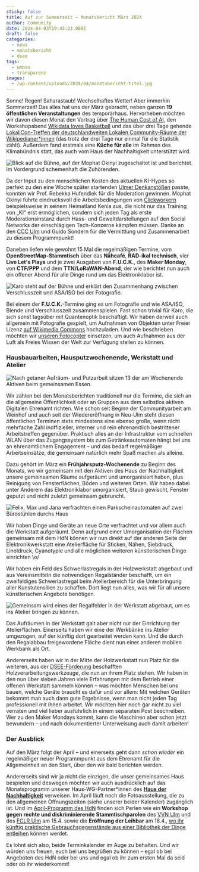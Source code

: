 ```yaml
---
sticky: false
title: Auf zur Sommerzeit – Monatsbericht März 2024
author: Community
date: 2024-04-03T19:45:23.000Z
draft: false
categories:
  - news
  - monatsbericht
  - dsee
tags:
  - umbau
  - transparenz
images: 
  - /wp-content/uploads/2024/04/monatsbericht-titel.jpg
---
```


Sonne! 
Regen! 
Saharastaub! 
Wechselhaftes Wetter! 
Aber immerhin Sommerzeit! 
Das alles hat uns der März gebracht, neben ganzen **19 öffentlichen Veranstaltungen** des temporärhaus. 
Hervorheben möchten wir davon diesen Monat den Vortrag über [The Human Cost of AI](/veranstaltungshinweis-die-menschlichen-kosten-der-ki/), den Workshopabend [Wikidata loves Basketball](https://de.wikipedia.org/w/index.php?title=Wikipedia:Ulm/Neu-Ulm&oldid=242462535#Wiki_loves_Basketball_-_Teil_2) und das über drei Tage gehende [LokaliCon-Treffen der deutschlandweiten Lokalen Community-Räume der Wikipedianer\*innen](/lokalicon-treffen-der-lokalen-community-raeume/) (das trotz der drei Tage nur einmal für die Statistik zählt). 
Außerdem fand erstmals eine **Küche für alle** im Rahmen des Klimabündnis statt, das auch vom Haus der Nachhaltigkeit unterstützt wird.

![Blick auf die Bühne, auf der Mophat Okinyi zugeschaltet ist und berichtet. Im Vordergrund schemenhaft die Zuhörenden.](/wp-content/uploads/2024/04/monatsbericht-humancosts.jpg)

Da der Input zu den menschlichen Kosten des aktuellen KI-Hypes so perfekt zu den eine Woche später startenden [Ulmer Denkanstößen](https://ulmer-denkanstoesse.de/ulmer-denkanstoesse-2024/thema-2024/) passte, konnten wir Prof. Rebekka Hufendiek für die Moderation gewinnen. 
Mophat Okinyi führte eindrucksvoll die Arbeitsbedingungen von [Clickworkern](https://de.wikipedia.org/wiki/Clickworker) beispielsweise in seinem Heimatland Kenia aus, die nicht nur das Training von „KI“ erst ermöglichen, sondern sich jeden Tag als erste Moderationsinstanz durch Hass- und Gewaltdarstellungen auf den Social Networks der einschlägigen Tech-Konzerne kämpfen müssen. 
Danke an den [CCC Ulm](https://www.ulm.ccc.de/) und Guido Sondern für die Vermittlung und Zusammenarbeit zu diesem Programmpunkt!

Daneben liefen wie gewohnt 15 Mal die regelmäßigen Termine, vom **OpenStreetMap-Stammtisch** über das **Nähcafé**, **RAD-ikal technisch**, vier **Live Let's Plays** und je zwei Ausgaben von **F.U.C.K.**, des **Maker Monday**, von **CTF/PPP** und dem **TTN/LoRaWAN-Abend**, der wie berichtet nun auch ein offener Abend für alle Dinge rund um das Elektroniklabor ist.

![Karo steht auf der Bühne und erklärt den Zusammenhang zwischen Verschlusszeit und ASA/ISO bei der Fotografie.](/wp-content/uploads/2024/04/monatsbericht-foto.jpg)

Bei einem der **F.U.C.K.**-Termine ging es um Fotografie und wie ASA/ISO, Blende und Verschlusszeit zusammenspielen. 
Fast schon trivial für Karo, die sich sonst tagsüber mit Quantenoptik beschäftigt. 
Wir haben derweil auch allgemein mit Fotografie gespielt, um Aufnahmen von Objekten unter Freier Lizenz [auf Wikimedia Commons](https://commons.wikimedia.org/wiki/Category:Hausfotografie_tempor%C3%A4rhaus_(2024)) hochzuladen. 
Und wie beschrieben möchten wir [unseren Fotocopter](/unsere-fotodrohne/) einsetzen, um auch Aufnahmen aus der Luft als Freies Wissen der Welt zur Verfügung stellen zu können.

### Hausbauarbeiten, Hausputzwochenende, Werkstatt und Atelier

![Nach getaner Aufräum- und Putzarbeit sitzen 13 der am Wochenende Aktiven beim gemeinsamen Essen.](/wp-content/uploads/2024/04/monatsbericht-putz.jpg)

Wir zählen bei den Monatsberichten traditionell nur die Termine, die sich an die allgemeine Öffentlichkeit oder an Gruppen aus dem selbstlos aktiven Digitalen Ehrenamt richten. 
Wie schon seit Beginn der Communityarbeit am Weinhof und auch seit der Wiedereröffnung in Neu-Ulm steht diesen öffentlichen Terminen stets mindestens eine ebenso große, wenn nicht mehrfache Zahl inoffizieller, interner und rein ehrenamtlich bestrittener Arbeitstreffen gegenüber.
Praktisch alles an der Infrastruktur vom schnellen WLAN über das Zugangssystem bis zum Getränkeautomaten hängt bei uns an ehrenamtlichem Engagement – und das bedarf regelmäßiger Arbeitseinsätze, die gemeinsam natürlich mehr Spaß machen als alleine.

Dazu gehört im März ein **Frühjahrsputz-Wochenende** zu Beginn des Monats, wo wir gemeinsam mit den Aktiven des Haus der Nachhaltigkeit unsere gemeinsamen Räume aufgeräumt und umorganisiert haben, plus Reinigung von Fensterflächen, Böden und weiteren Orten. 
Wir haben dabei unter Anderem das Elektroniklabor umorganisiert, Staub gewischt, Fenster geputzt und nicht zuletzt gemeinsam gebruncht.

![Felix, Max und Jana verfrachten einen Parkscheinautomaten auf zwei Bürostühlen durchs Haus](/wp-content/uploads/2024/04/monatsbericht-aufraeumen.jpg)

Wir haben Dinge und Geräte an neue Orte verfrachtet und vor allem auch die Werkstatt aufgeräumt. 
Denn aufgrund einer Umorganisation der Flächen gemeinsam mit dem HdN können wir nun direkt auf der anderen Seite der Elektronikwerkstatt eine Atelierfläche für Sticken, Nähen, Siebdruck, Linoldruck, Cyanotypie und alle möglichen weiteren künstlerischen Dinge einrichten \o/

Wir haben ein Feld des Schwerlastregals in der Holzwerkstatt abgebaut und aus Vereinsmitteln die notwendigen Regalständer beschafft, um ein zweifeldiges Schwerlastregal beim Atelierbereich für die Unterbringung aller Kunstutensilien zu schaffen. 
Dort liegt nun alles, was wir für all unsere künstlerischen Angebote benötigen.

![Gemeinsam wird eines der Regalfelder in der Werkstatt abgebaut, um es ins Atelier bringen zu können.](/wp-content/uploads/2024/04/monatsbericht-atelyeah.jpg)

Das Aufräumen in der Werkstatt galt aber nicht nur der Einrichtung der Atelierflächen. 
Einerseits haben wir eine der Werkbänke ins Atelier umgezogen, auf der künftig dort gearbeitet werden kann. 
Und die durch den Regalabbau freigewordene Fläche dient nun einer anderen mobilen Werkbank als Ort.

Andererseits haben wir in der Mitte der Holzwerkstatt nun Platz für die weiteren, aus der [DSEE-Förderung](/jahresendfieber-monatsbericht-november-2023/) beschafften Holzverarbeitungswerkzeuge, die nun an ihrem Platz stehen. 
Wir haben in den nun über sieben Jahren viele Erfahrungen mit dem Betrieb einer offenen Werkstatt sammeln können – was möchten Menschen bei uns bauen, welche Geräte braucht es dafür und vor allem: Mit welchen Geräten bekommt man auch dann gute Ergebnisse, wenn man nicht jeden Tag professionell mit ihnen arbeitet. 
Wir möchten hier noch gar nicht zu viel verraten und viel lieber ausführlich in einem separaten Post beschreiben. 
Wer zu den Maker Mondays kommt, kann die Maschinen aber schon jetzt bewundern – und nach dokumentierter Unterweisung auch damit arbeiten!

### Der Ausblick

Auf den März folgt der April – und einerseits geht dann _schon wieder_ ein regelmäßiger neuer Programmpunkt aus dem Ehrenamt für die Allgemeinheit an den Start, über den wir bald berichten werden. 

Andererseits sind wir ja nicht die einzigen, die unser gemeinsames Haus bespielen und deswegen möchten wir auch ausdrücklich auf das Monatsprogramm unserer Haus-WG-Partner\*innen des **[Haus der Nachhaltigkeit](https://www.h-d-n.org/)** verweisen. 
Im April läuft noch die Fotoausstellung, die zu den allgemeinen Öffnungszeiten (siehe unserer beider Kalender) zugänglich ist. 
Und im [April-Programm des HdN](https://download-files.wixmp.com/ugd/aff7d0_e630980bcdcc4fe4b3641e865d21894f.pdf?token=eyJhbGciOiJIUzI1NiIsInR5cCI6IkpXVCJ9.eyJpc3MiOiJ1cm46YXBwOmU2NjYzMGU3MTRmMDQ5MGFhZWExZjE0OWIzYjY5ZTMyIiwic3ViIjoidXJuOmFwcDplNjY2MzBlNzE0ZjA0OTBhYWVhMWYxNDliM2I2OWUzMiIsImF1ZCI6WyJ1cm46c2VydmljZTpmaWxlLmRvd25sb2FkIl0sImlhdCI6MTcxMjE3MDUwMywiZXhwIjoxNzEyMjA2NTEzLCJqdGkiOiJlOGE3Njg0Yi1kOWNmLTRhMTUtOGM2NS1mYTRhYWY0M2I4MWEiLCJvYmoiOltbeyJwYXRoIjoiL3VnZC9hZmY3ZDBfZTYzMDk4MGJjZGNjNGZlNGIzNjQxZTg2NWQyMTg5NGYucGRmIn1dXSwiZGlzIjp7ImZpbGVuYW1lIjoiMjRfMDQgSGROLVByb2dyYW1tLnBkZiIsInR5cGUiOiJhdHRhY2htZW50In19.7IS7yuCLj5zJbinmON4U63C67RZuH33XIT7-zl3pSTQ) finden sich Perlen wie ein **Workshop gegen rechte und diskriminierende Stammtischparolen** des [VVN Ulm](https://de.wikipedia.org/wiki/Vereinigung_der_Verfolgten_des_Naziregimes_%E2%80%93_Bund_der_Antifaschistinnen_und_Antifaschisten) und des [FCLR Ulm](https://www.fclr-ulm.de) am 15.4. sowie die **Eröffnung der Leihbar** am 18.4., [wo ihr künftig praktische Gebrauchsgegenstände aus einer Bibliothek der Dinge entleihen](https://www.h-d-n.org/post/der-leihladen-er%C3%B6ffnet-bald) können werdet.

Es lohnt sich also, beide Terminkalender im Auge zu behalten.
Und wir würden uns freuen, euch bei uns begrüßen zu können – egal ob bei Angeboten des HdN oder bei uns und egal ob ihr zum ersten Mal da seid oder ob ihr wiederkommt!
